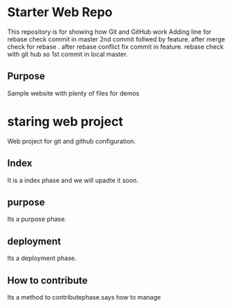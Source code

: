 # Starter Web Repo

This repository is for showing how Git and GitHub work
Adding line for rebase check commit in master 2nd commit follwed by feature.
after merge check for rebase .
after rebase conflict fix commit in feature.
rebase check with git hub so 1st commit in local master.
## Purpose

Sample website with plenty of files for demos

# staring web project
Web project for git and github configuration.
## Index
It is a index phase and we will upadte it soon.
## purpose
Its a purpose phase.
## deployment
Its a deployment phase.
## How to contribute
Its a method to contributephase.says how to manage